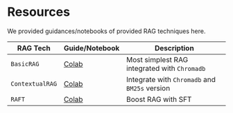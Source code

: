 # Resources

We provided guidances/notebooks of provided RAG techniques here.

| RAG Tech        | Guide/Notebook                                                                                     | Description                                      |
|------------------|-----------------------------------------------------------------------------------------------------|--------------------------------------------------|
| `BasicRAG`       | [Colab](https://colab.research.google.com/drive/19hzGSQqx-LIsSbnNkV71ipRAIiFingvP)                | Most simplest RAG integrated with `Chromadb`     |
| `ContextualRAG`  | [Colab](https://colab.research.google.com/drive/1vT2Wl8FzYt25_4CMMg-2vcF4y17iTSjO)                | Integrate with `Chromadb` and `BM25s` version    |
| `RAFT` | [Colab](https://colab.research.google.com/drive/1U-jHS0DVBiih0sn0c-eL4uVoFtFG1uzl) | Boost RAG with SFT |
